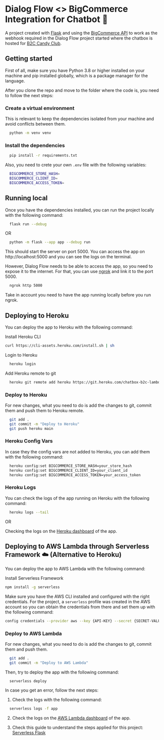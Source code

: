
# Dialog Flow <> BigCommerce Integration for Chatbot :speech_balloon:

A project created with [Flask](https://flask.palletsprojects.com/en/2.3.x/) and using the [BigCommerce API](https://developer.bigcommerce.com/docs/rest-management) to work as the webhook required in the Dialog Flow project started where the chatbox is hosted for [B2C Candy Club](https://candy-club-sandbox.mybigcommerce.com/).


## Getting started

First of all, make sure you have Python 3.8 or higher installed on your machine and pip installed globally, which is a package manager for the language. 

After you clone the repo and move to the folder where the code is, you need to follow the next steps:


### Create a virtual environment

This is relevant to keep the dependencies isolated from your machine and avoid conflicts between them.

```bash
  python -m venv venv
```

### Install the dependencies


```bash
  pip install -r requirements.txt
```

Also, you need to crete your own `.env` file with the following variables:

```bash
  BIGCOMMERCE_STORE_HASH=
  BIGCOMMERCE_CLIENT_ID=
  BIGCOMMERCE_ACCESS_TOKEN=
```

## Running local

Once you have the dependencies installed, you can run the project locally with the following command:

```bash
  flask run --debug
```
OR 

```bash
  python -m flask --app app --debug run
```

This should start the server on port 5000. You can access the app on http://localhost:5000 and you can see the logs on the terminal.

However, Dialog Flow needs to be able to access the app, so you need to expose it to the internet. For that, you can use [ngrok](https://ngrok.com/) and link it to the port 5000. 

```bash
  ngrok http 5000
```

Take in account you need to have the app running locally before you run ngrok.

## Deploying to Heroku

You can deploy the app to Heroku with the following command:

Install Heroku CLI
```bash
curl https://cli-assets.heroku.com/install.sh | sh
```

Login to Heroku
```bash
  heroku login
```

Add Heroku remote to git
```bash
  heroku git remote add heroku https://git.heroku.com/chatbox-b2c-lambda.git
```


### Deploy to Heroku

For new changes, what you need to do is add the changes to git, commit them and push them to Heroku remote.

```bash
  git add .
  git commit -m "Deploy to Heroku"
  git push heroku main
```
### Heroku Config Vars

In case they the config vars are not added to Heroku, you can add them with the following command:

```bash
  heroku config:set BIGCOMMERCE_STORE_HASH=your_store_hash
  heroku config:set BIGCOMMERCE_CLIENT_ID=your_client_id
  heroku config:set BIGCOMMERCE_ACCESS_TOKEN=your_access_token
```

### Heroku Logs

You can check the logs of the app running on Heroku with the following command:

```bash
  heroku logs --tail
```
OR 
    
Checking the logs on the [Heroku dashboard](https://dashboard.heroku.com/apps/chatbox-b2c-lambda/logs) of the app.

## Deploying to AWS Lambda through Serverless Framework :cloud: (Alternative to Heroku)

You can deploy the app to AWS Lambda with the following command:

Install Serverless Framework
```bash
npm install -g serverless
```

Make sure you have the AWS CLI installed and configured with the right credentials. For the project, a `serverless` profile was created in the AWS account so you can obtain the credentials from there and set them up with the following command:

```bash
config credentials --provider aws --key {API-KEY} --secret {SECRET-VALUE})+fSr0omCOcjjuIXIBvm87T3O8tF6 --overwrite
```


### Deploy to AWS Lambda

For new changes, what you need to do is add the changes to git, commit them and push them. 

```bash
  git add .
  git commit -m "Deploy to AWS Lambda"
```

Then, try to deploy the app with the following command:

```
  serverless deploy
```

In case you get an error, follow the next steps:

1. Check the logs with the following command:

```bash
  serverless logs -f app
```

2. Check the logs on the [AWS Lambda dashboard](https://console.aws.amazon.com/lambda/home?region=us-east-1#/functions/chatbox-b2c-lambda?tab=monitoring) of the app.

3. Check this guide to understand the steps applied for this project: [Serverless Flask](https://www.serverless.com/blog/flask-python-rest-api-serverless-lambda-dynamodb)


